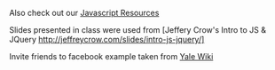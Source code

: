 Also check out our [Javascript Resources](Resources#javascript)

Slides presented in class were used from [Jeffery Crow's Intro to JS & JQuery http://jeffreycrow.com/slides/intro-js-jquery/]

Invite friends to facebook example taken from [Yale Wiki](http://www.yalewiki.org/wiki/Undergraduate_Organizations#Inviting_People_to_Facebook_Events)